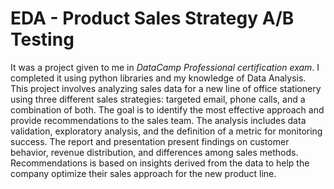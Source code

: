 # EDA - Product Sales Strategy A/B Testing
It was a project given to me in *DataCamp Professional certification exam*. I completed it using python libraries and my knowledge of Data Analysis.
This project involves analyzing sales data for a new line of office stationery using three different sales strategies: targeted email, phone calls, and a combination of both. The goal is to identify the most effective approach and provide recommendations to the sales team. The analysis includes data validation, exploratory analysis, and the definition of a metric for monitoring success. The report and presentation present findings on customer behavior, revenue distribution, and differences among sales methods. Recommendations is based on insights derived from the data to help the company optimize their sales approach for the new product line.
